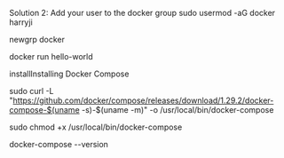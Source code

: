 
Solution 2: Add your user to the docker group
sudo usermod -aG docker harryji

newgrp docker

docker run hello-world


installInstalling Docker Compose


sudo curl -L "https://github.com/docker/compose/releases/download/1.29.2/docker-compose-$(uname -s)-$(uname -m)" -o /usr/local/bin/docker-compose

sudo chmod +x /usr/local/bin/docker-compose

docker-compose --version